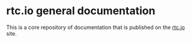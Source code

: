 # rtc.io general documentation

This is a core repository of documentation that is published on the
[rtc.io](http://rtc.io/) site.